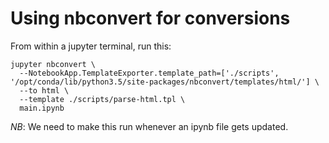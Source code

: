 

# Using nbconvert for conversions

From within a jupyter terminal, run this:

```
jupyter nbconvert \
  --NotebookApp.TemplateExporter.template_path=['./scripts', '/opt/conda/lib/python3.5/site-packages/nbconvert/templates/html/'] \
  --to html \
  --template ./scripts/parse-html.tpl \
  main.ipynb
```

*NB*: We need to make this run whenever an ipynb file gets updated.
